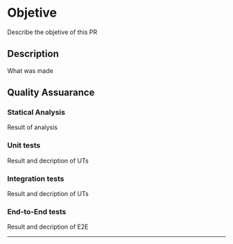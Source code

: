 # Objetive

Describe the objetive of this PR

## Description

What was made

## Quality Assuarance

### Statical Analysis

Result of analysis

### Unit tests

Result and decription of UTs

### Integration tests

Result and decription of UTs

### End-to-End tests

Result and decription of E2E

-------------------------------------------------------
